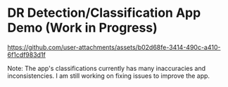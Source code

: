 # DR Detection/Classification App Demo (Work in Progress)

https://github.com/user-attachments/assets/b02d68fe-3414-490c-a410-6f1cdf983d1f

Note: The app's classifications currently has many inaccuracies and inconsistencies. I am still working on fixing issues to improve the app.
